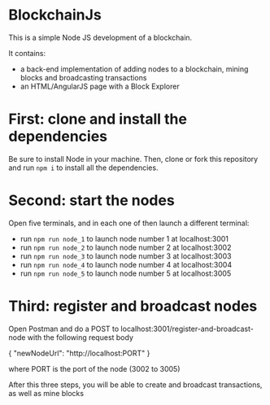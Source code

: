 # BlockchainJs

This is a simple Node JS development of a blockchain.

It contains:
- a back-end implementation of adding nodes to a blockchain, mining blocks and broadcasting transactions
- an HTML/AngularJS page with a Block Explorer

# First: clone and install the dependencies

Be sure to install Node in your machine. Then, clone or fork this repository and run `npm i` to install all the dependencies. 

# Second: start the nodes

Open five terminals, and in each one of then launch a different terminal:

 - run `npm run node_1` to launch node number 1 at localhost:3001
 - run `npm run node_2` to launch node number 2 at localhost:3002
 - run `npm run node_3` to launch node number 3 at localhost:3003
 - run `npm run node_4` to launch node number 4 at localhost:3004 
 - run `npm run node_5` to launch node number 5 at localhost:3005
 
 # Third: register and broadcast nodes
 
 Open Postman and do a POST to localhost:3001/register-and-broadcast-node with the following request body
 
 { "newNodeUrl": "http://localhost:PORT" }
 
 where PORT is the port of the node (3002 to 3005)
 
 After this three steps, you will be able to create and broadcast transactions, as well as mine blocks
 
